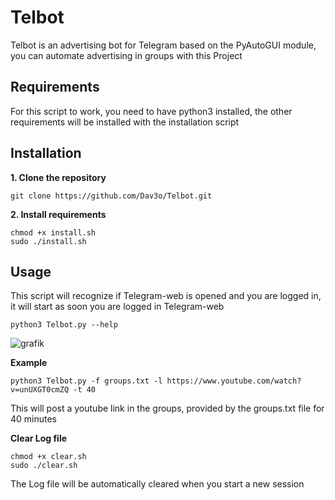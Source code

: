# Telbot
Telbot is an advertising bot for Telegram based on the PyAutoGUI module, you can automate advertising in groups with this Project

## Requirements
For this script to work, you need to have python3 installed, the other requirements will be installed with the installation script 

## Installation
**1. Clone the repository**
```
git clone https://github.com/Dav3o/Telbot.git
```
**2. Install requirements**
```
chmod +x install.sh
sudo ./install.sh
```
## Usage
This script will recognize if Telegram-web is opened and you are logged in, it will start as soon you are logged in Telegram-web
```
python3 Telbot.py --help
```
![grafik](https://user-images.githubusercontent.com/61215846/120109041-033cae00-c168-11eb-9996-08b79a4f13da.png)

**Example**
```
python3 Telbot.py -f groups.txt -l https://www.youtube.com/watch?v=unUXGT0cmZQ -t 40 
```
This will post a youtube link in the groups, provided by the groups.txt file for 40 minutes 

**Clear Log file**
```
chmod +x clear.sh
sudo ./clear.sh
```
The Log file will be automatically cleared when you start a new session
